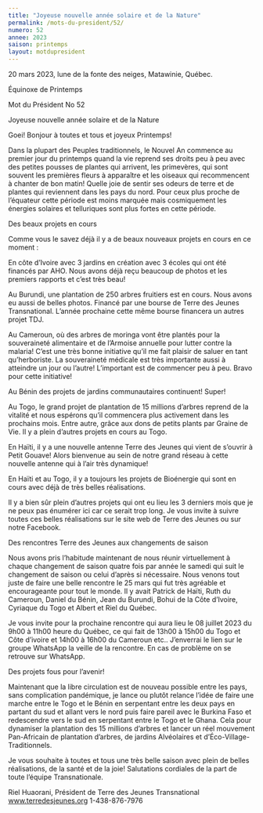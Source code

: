 ```yaml
---
title: "Joyeuse nouvelle année solaire et de la Nature"
permalink: /mots-du-president/52/
numero: 52
annee: 2023
saison: printemps
layout: motdupresident
---
```

20 mars 2023, lune de la fonte des neiges, Matawinie, Québec.

Équinoxe de Printemps

Mot du Président No 52



Joyeuse nouvelle année solaire et de la Nature

Goei! Bonjour à toutes et tous et joyeux Printemps!

Dans la plupart des Peuples traditionnels, le Nouvel An commence au premier jour du printemps quand la vie reprend ses droits peu à peu avec des petites pousses de plantes qui arrivent, les primevères, qui sont souvent les premières fleurs à apparaître et les oiseaux qui recommencent à chanter de bon matin! Quelle joie de sentir ses odeurs de terre et de plantes qui reviennent dans les pays du nord. Pour ceux plus proche de l’équateur cette période est moins marquée mais cosmiquement les énergies solaires et telluriques sont plus fortes en cette période.

Des beaux projets en cours

Comme vous le savez déjà il y a de beaux nouveaux projets en cours en ce moment :

En côte d’Ivoire avec 3 jardins en création avec 3 écoles qui ont été financés par AHO. Nous avons déjà reçu beaucoup de photos et les premiers rapports et c’est très beau!

Au Burundi, une plantation de 250 arbres fruitiers est en cours. Nous avons eu aussi de belles photos. Financé par une bourse de Terre des Jeunes Transnational. L’année prochaine cette même bourse financera un autres projet TDJ.

Au Cameroun, où des arbres de moringa vont être plantés pour la souveraineté alimentaire et de l’Armoise annuelle pour lutter contre la malaria! C’est une très bonne initiative qu’il me fait plaisir de saluer en tant qu’herboriste. La souveraineté médicale est très importante aussi à atteindre un jour ou l’autre! L’important est de commencer peu à peu. Bravo pour cette initiative!

Au Bénin des projets de jardins communautaires continuent! Super!

Au Togo, le grand projet de plantation de 15 millions d’arbres reprend de la vitalité et nous espérons qu’il commencera plus activement dans les prochains mois. Entre autre, grâce aux dons de petits plants par Graine de Vie. Il y a plein d’autres projets en cours au Togo.

En Haïti, il y a une nouvelle antenne Terre des Jeunes qui vient de s’ouvrir à Petit Gouave! Alors bienvenue au sein de notre grand réseau à cette nouvelle antenne qui à l’air très dynamique!

En Haïti et au Togo, il y a toujours les projets de Bioénergie qui sont en cours avec déjà de très belles réalisations.

Il y a bien sûr plein d’autres projets qui ont eu lieu les 3 derniers mois que je ne peux pas énumérer ici car ce serait trop long. Je vous invite à suivre toutes ces belles réalisations sur le site web de Terre des Jeunes ou sur notre Facebook.



Des rencontres Terre des Jeunes aux changements de saison

Nous avons pris l’habitude maintenant de nous réunir virtuellement à chaque changement de saison quatre fois par année le samedi qui suit le changement de saison ou celui d’après si nécessaire. Nous venons tout juste de faire une belle rencontre le 25 mars qui fut très agréable et encourageante pour tout le monde. Il y avait Patrick de Haïti, Ruth du Cameroun, Daniel du Bénin, Jean du Burundi, Bohui de la Côte d’Ivoire, Cyriaque du Togo et Albert et Riel du Québec.

Je vous invite pour la prochaine rencontre qui aura lieu le 08 juillet 2023 du 9h00 à 11h00 heure du Québec, ce qui fait de 13h00 à 15h00 du Togo et Côte d’ivoire et 14h00 à 16h00 du Cameroun etc.. J’enverrai le lien sur le groupe WhatsApp la veille de la rencontre. En cas de problème on se retrouve sur WhatsApp.

Des projets fous pour l’avenir!

Maintenant que la libre circulation est de nouveau possible entre les pays, sans complication pandémique, je lance ou plutôt relance l’idée de faire une marche entre le Togo et le Bénin en serpentant entre les deux pays en partant du sud et allant vers le nord puis faire pareil avec le Burkina Faso et redescendre vers le sud en serpentant entre le Togo et le Ghana. Cela pour dynamiser la plantation des 15 millions d’arbres et lancer un réel mouvement Pan-Africain de plantation d’arbres, de jardins Alvéolaires et d’Éco-Village-Traditionnels.



Je vous souhaite à toutes et tous une très belle saison avec plein de belles réalisations, de la santé et de la joie! Salutations cordiales de la part de toute l’équipe Transnationale.

Riel Huaorani, Président de Terre des Jeunes Transnational www.terredesjeunes.org 1-438-876-7976
